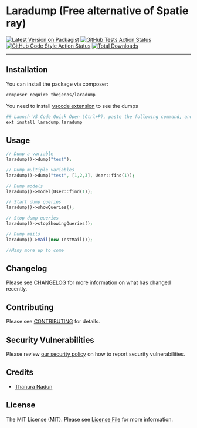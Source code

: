 # Laradump (Free alternative of Spatie ray)

[![Latest Version on Packagist](https://img.shields.io/packagist/v/thejenos/laradump.svg?style=flat-square)](https://packagist.org/packages/thejenos/laradump)
[![GitHub Tests Action Status](https://img.shields.io/github/workflow/status/thejenos/laradump-php/run-tests?label=tests)](https://github.com/thejenos/laradump-php/actions?query=workflow%3Arun-tests+branch%3Amain)
[![GitHub Code Style Action Status](https://img.shields.io/github/workflow/status/thejenos/laradump-php/Check%20&%20fix%20styling?label=code%20style)](https://github.com/thejenos/laradump-php/actions?query=workflow%3A"Check+%26+fix+styling"+branch%3Amain)
[![Total Downloads](https://img.shields.io/packagist/dt/thejenos/laradump.svg?style=flat-square)](https://packagist.org/packages/thejenos/laradump)

---

## Installation

You can install the package via composer:

```bash
composer require thejenos/laradump
```

You need to install [vscode extension](https://marketplace.visualstudio.com/items?itemName=laradump.laradump) to see the dumps

```bash
## Launch VS Code Quick Open (Ctrl+P), paste the following command, and press enter.
ext install laradump.laradump
```

## Usage

```php
// Dump a variable
laradump()->dump("test");

// Dump multiple variables
laradump()->dump("test", [1,2,3], User::find(1));

// Dump models
laradump()->model(User::find(1));

// Start dump queries
laradump()->showQueries();

// Stop dump queries
laradump()->stopShowingQueries();

// Dump mails
laradump()->mail(new TestMail());

//Many more up to come
```

## Changelog

Please see [CHANGELOG](CHANGELOG.md) for more information on what has changed recently.

## Contributing

Please see [CONTRIBUTING](.github/CONTRIBUTING.md) for details.

## Security Vulnerabilities

Please review [our security policy](../../security/policy) on how to report security vulnerabilities.

## Credits

- [Thanura Nadun](https://github.com/TheJenos)

## License

The MIT License (MIT). Please see [License File](LICENSE.md) for more information.
